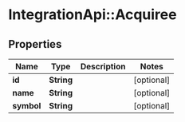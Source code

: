 # IntegrationApi::Acquiree

## Properties
Name | Type | Description | Notes
------------ | ------------- | ------------- | -------------
**id** | **String** |  | [optional] 
**name** | **String** |  | [optional] 
**symbol** | **String** |  | [optional] 


